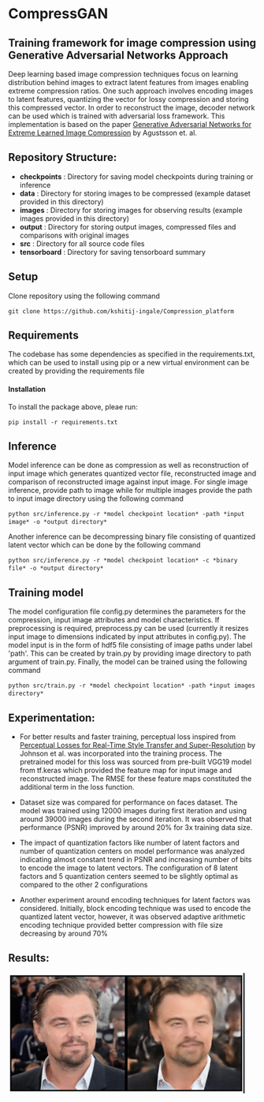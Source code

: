 
# CompressGAN
## Training framework for image compression using Generative Adversarial Networks Approach
Deep learning based image compression techniques focus on learning distribution behind images to extract latent features from images enabling extreme compression ratios. One such approach involves encoding images to latent features, quantizing the vector for lossy compression and storing this compressed vector. In order to reconstruct the image, decoder network can be used which is trained with adversarial loss framework. This implementation is based on the paper [Generative Adversarial Networks for Extreme Learned Image Compression](https://arxiv.org/abs/1804.02958)  by Agustsson et. al.


## Repository Structure:
- **checkpoints** : Directory for saving model checkpoints during training or inference
- **data** : Directory for storing images to be compressed (example dataset provided in this directory)
- **images** : Directory for storing images for observing results (example images provided in this directory)
- **output** : Directory for storing output images, compressed files and comparisons with original images
- **src** : Directory for all source code files
- **tensorboard** : Directory for saving tensorboard summary

## Setup
Clone repository using the following command
```
git clone https://github.com/kshitij-ingale/Compression_platform
```

## Requirements
The codebase has some dependencies as specified in the requirements.txt, which can be used to install using pip or a new virtual environment can be created by providing the requirements file

#### Installation
To install the package above, pleae run:
```shell
pip install -r requirements.txt
```

## Inference
Model inference can be done as compression as well as reconstruction of input image which generates quantized vector file, reconstructed image and comparison of reconstructed image against input image. For single image inference, provide path to image while for multiple images provide the path to input image directory using the following command
```
python src/inference.py -r *model checkpoint location* -path *input image* -o *output directory*
```
Another inference can be decompressing binary file consisting of quantized latent vector which can be done by the following command
```
python src/inference.py -r *model checkpoint location* -c *binary file* -o *output directory*
```

## Training model
The model configuration file config.py determines the parameters for the compression, input image attributes and model characteristics. If preprocessing is required, preprocess.py can be used (currently it resizes input image to dimensions indicated by input attributes in config.py). The model input is in the form of hdf5 file consisting of image paths under label 'path'. This can be created by train.py by providing image directory to path argument of train.py. Finally, the model can be trained using the following command
```
python src/train.py -r *model checkpoint location* -path *input images directory*
```

## Experimentation:
- For better results and faster training, perceptual loss inspired from [Perceptual Losses for Real-Time Style Transfer and Super-Resolution](https://arxiv.org/abs/1603.08155) by Johnson et al. was incorporated into the training process. The pretrained model for this loss was sourced from pre-built VGG19 model from tf.keras which provided the feature map for input image and reconstructed image. The RMSE for these feature maps constituted the additional term in the loss function.

- Dataset size was compared for performance on faces dataset. The model was trained using 12000 images during first iteration and using around 39000 images during the second iteration. It was observed that performance (PSNR) improved by around 20% for 3x training data size.

- The impact of quantization factors like number of latent factors and number of quantization centers on model performance was analyzed indicating almost constant trend in PSNR and increasing number of bits to encode the image to latent vectors. The configuration of 8 latent factors and 5 quantization centers seemed to be slightly optimal as compared to the other 2 configurations

- Another experiment around encoding techniques for latent factors was considered. Initially, block encoding technique was used to encode the quantized latent vector, however, it was observed adaptive arithmetic encoding technique provided better compression with file size decreasing by around 70%

## Results:

![](https://github.com/kshitij-ingale/Compression_platform/blob/master/results/results.gif)
